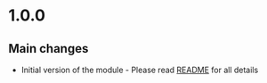 # 1.0.0
## Main changes
- Initial version of the module - Please read [README](https://github.com/wszychta/terraform-module.hcloud-user-data/blob/master/README.md) for all details